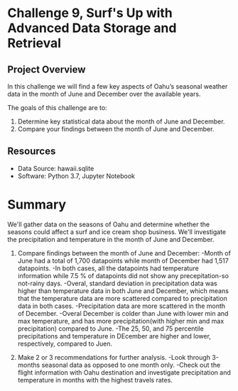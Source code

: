 # Challenge 9, Surf's Up with Advanced Data Storage and Retrieval

## Project Overview
In this challenge we will find a few key aspects of Oahu’s seasonal weather data in the month of June and December over the available years.

The goals of this challenge are to:

1. Determine key statistical data about the month of June and December.
2. Compare your findings between the month of June and December.


## Resources
- Data Source: hawaii.sqlite
- Software: Python 3.7, Jupyter Notebook

# Summary
We'll gather data on the seasons of Oahu and determine whether the seasons could affect a surf and ice cream shop business. We'll investigate the precipitation and temperature in the month of June and December.

1. Compare findings between the month of June and December:
-Month of June had a total of 1,700 datapoints while month of December had 1,517 datapoints.
-In both cases, all the datapoints had temperature information while 7.5 % of datapoints did not show any precepitation-so not-rainy days.
-Overal, standard deviation in precipitation data was higher than temperature data in both June and December, which means that the temperature data are more scattered compared to precipitation data in both cases.
-Precipitation data are more scattered in the month of December.
-Overal December is colder than June with lower min and max temperature, and has more precipitation(with higher min and max precipitation) compared to June.
-The 25, 50, and 75 percentile precipitations and temperature in DEcember are higher and lower, respectively, compared to Juen.


2. Make 2 or 3 recommendations for further analysis.
-Look through 3-months seasonal data as opposed to one month only.
-Check out the flight information with Oahu destination and investigate precipitation and temperature in months with the highest travels rates.
